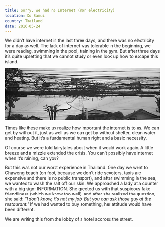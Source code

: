 ```yaml
---
title: Sorry, we had no Internet (nor electricity)
location: Ko Samui
country: Thailand
date: 2016-05-24
---
```


We didn’t have internet in the last three days, and there was no electricity for a day as well. The lack of internet was tolerable in the beginning, we were reading, swimming in the pool, training in the gym. But after three days it’s quite upsetting that we cannot study or even look up how to escape this island.

![wires on Samui](../../img/vezetekek.jpg)

Times like these make us realize how important the internet is to us. We can get by without it, just as well as we can get by without shelter, clean water and heating. But it’s a fundamental human right and a basic necessity.

Of course we were told fairytales about when it would work again. A little breeze and a mizzle extended the crisis. You can’t possibly have internet when it’s raining, can you?

But this was not our worst experience in Thailand. One day we went to Chaweng beach (on foot, because we don’t ride scooters, taxis are expensive and there is no public transport), and after swimming in the sea, we wanted to wash the salt off our skin. We approached a lady at a counter with a big sign: INFORMATION. She greeted us with that suspicous fake friendliness (which we know too well), and after she realized the question, she said: *"I don’t know, it’s not my job. But you can ask those guy at the restaurant."* If we had wanted to buy something, her attitude would have been different.

We are writing this from the lobby of a hotel accross the street.
